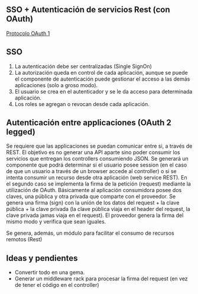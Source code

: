 SSO + Autenticación de servicios Rest (con OAuth)
-------------------------------------------------

[Protocolo OAuth 1](http://tools.ietf.org/html/rfc5849)

## SSO

1. La autenticación debe ser centralizadas (Single SignOn)
2. La autorización queda en control de cada aplicación, aunque se puede el componente de autenticación puede gestionar el acceso a las demás aplicaciones (solo a groso modo).
3. El usuario se crea en el autenticador y se le da acceso para determinada aplicación.
4. Los roles se agregan o revocan desde cada aplicación.

## Autenticación entre applicaciones (OAuth 2 legged)

Se requiere que las applicaciones se puedan comunicar entre si, a través de REST.  El objetivo es no generar una API aparte sino poder consumir los servicios que entregan los controllers consumiendo JSON.
Se generará un componente que podrá determinar si el usuario posee session (en el caso de que un usuario a través de un browser accede al controller) o si se intenta consumir un recurso desde otra aplicación (web service REST).  En el segundo caso se implementa la firma de la petición (request) mediante la utilización de OAuth.  Básicamente al aplicación consumidora posee dos claves, una pública y otra privada que comparte con el proveedor. Se genera una firma (sign) con la unión de los datos del request + la clave pública + la clave privada (la clave pública viaja en el header del request, la clave privada jamas viaja en el request).  El proveedor genera la firma del mismo modo y verifica que sean iguales.

Se genera, además, un módulo para facilitar el consumo de recursos remotos (Rest)

## Ideas y pendientes

* Convertir todo en una gema.
* Generar un middleware rack para procesar la firma del request (en vez de tener el código en el controller)
